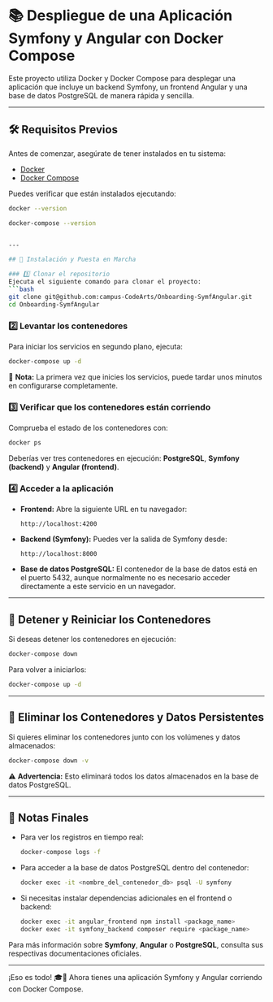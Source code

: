 
# 📚 Despliegue de una Aplicación Symfony y Angular con Docker Compose
Este proyecto utiliza Docker y Docker Compose para desplegar una aplicación que incluye un backend Symfony, un frontend Angular y una base de datos PostgreSQL de manera rápida y sencilla.

---

## 🛠️ Requisitos Previos
Antes de comenzar, asegúrate de tener instalados en tu sistema:

- [Docker](https://docs.docker.com/get-docker/)
- [Docker Compose](https://docs.docker.com/compose/install/)

Puedes verificar que están instalados ejecutando:
```bash
docker --version
```
```bash
docker-compose --version


---

## 🚀 Instalación y Puesta en Marcha

### 1️⃣ Clonar el repositorio
Ejecuta el siguiente comando para clonar el proyecto:
```bash
git clone git@github.com:campus-CodeArts/Onboarding-SymfAngular.git
cd Onboarding-SymfAngular
```

### 2️⃣ Levantar los contenedores
Para iniciar los servicios en segundo plano, ejecuta:
```bash
docker-compose up -d
```
📌 **Nota:** La primera vez que inicies los servicios, puede tardar unos minutos en configurarse completamente.

### 3️⃣ Verificar que los contenedores están corriendo
Comprueba el estado de los contenedores con:
```bash
docker ps
```
Deberías ver tres contenedores en ejecución: **PostgreSQL**, **Symfony (backend)** y **Angular (frontend)**.

### 4️⃣ Acceder a la aplicación
- **Frontend:** Abre la siguiente URL en tu navegador:
  ```
  http://localhost:4200
  ```
- **Backend (Symfony):** Puedes ver la salida de Symfony desde:
  ```
  http://localhost:8000
  ```
- **Base de datos PostgreSQL:** El contenedor de la base de datos está en el puerto 5432, aunque normalmente no es necesario acceder directamente a este servicio en un navegador.

---

## 🔄 Detener y Reiniciar los Contenedores
Si deseas detener los contenedores en ejecución:
```bash
docker-compose down
```
Para volver a iniciarlos:
```bash
docker-compose up -d
```

---

## 🧹 Eliminar los Contenedores y Datos Persistentes
Si quieres eliminar los contenedores junto con los volúmenes y datos almacenados:
```bash
docker-compose down -v
```
⚠️ **Advertencia:** Esto eliminará todos los datos almacenados en la base de datos PostgreSQL.

---

## 🎯 Notas Finales
- Para ver los registros en tiempo real:
  ```bash
  docker-compose logs -f
  ```
- Para acceder a la base de datos PostgreSQL dentro del contenedor:
  ```bash
  docker exec -it <nombre_del_contenedor_db> psql -U symfony
  ```
- Si necesitas instalar dependencias adicionales en el frontend o backend:
  ```bash
  docker exec -it angular_frontend npm install <package_name>
  docker exec -it symfony_backend composer require <package_name>
  ```

Para más información sobre **Symfony**, **Angular** o **PostgreSQL**, consulta sus respectivas documentaciones oficiales.

---

¡Eso es todo! 🎓🚀 Ahora tienes una aplicación Symfony y Angular corriendo con Docker Compose.
```
